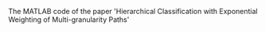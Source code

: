 The MATLAB code of the paper 'Hierarchical Classification with Exponential Weighting of Multi-granularity Paths'
